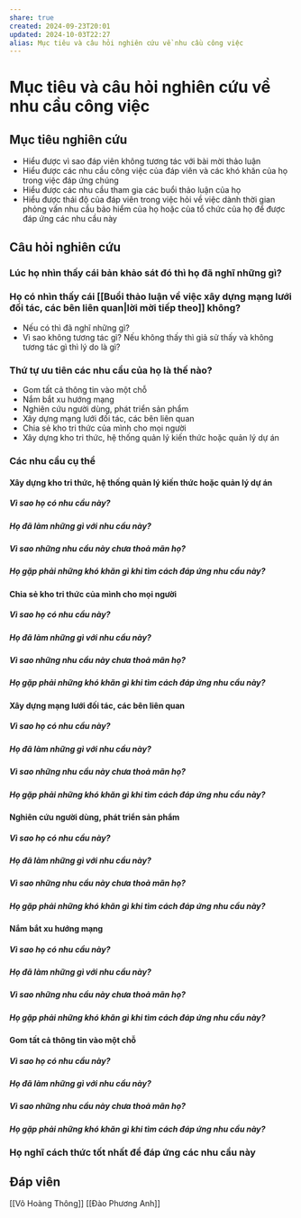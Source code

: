 ```yaml
---
share: true
created: 2024-09-23T20:01
updated: 2024-10-03T22:27
alias: Mục tiêu và câu hỏi nghiên cứu về nhu cầu công việc
---
```

# Mục tiêu và câu hỏi nghiên cứu về nhu cầu công việc
## Mục tiêu nghiên cứu
- Hiểu được vì sao đáp viên không tương tác với bài mời thảo luận
- Hiểu được các nhu cầu công việc của đáp viên và các khó khăn của họ trong việc đáp ứng chúng
- Hiểu được các nhu cầu tham gia các buổi thảo luận của họ
- Hiểu được thái độ của đáp viên trong việc hỏi về việc dành thời gian phỏng vấn nhu cầu bảo hiểm của họ hoặc của tổ chức của họ để được đáp ứng các nhu cầu này

## Câu hỏi nghiên cứu
### Lúc họ nhìn thấy cái bản khảo sát đó thì họ đã nghĩ những gì?
### Họ có nhìn thấy cái [[Buổi thảo luận về việc xây dựng mạng lưới đối tác, các bên liên quan|lời mời tiếp theo]] không? 
- Nếu có thì đã nghĩ những gì? 
- Vì sao không tương tác gì?
Nếu không thấy thì giả sử thấy và không tương tác gì thì lý do là gì?

### Thứ tự ưu tiên các nhu cầu của họ là thế nào?
- Gom tất cả thông tin vào một chỗ
- Nắm bắt xu hướng mạng
- Nghiên cứu người dùng, phát triển sản phẩm
- Xây dựng mạng lưới đối tác, các bên liên quan
- Chia sẻ kho tri thức của mình cho mọi người
- Xây dựng kho tri thức, hệ thống quản lý kiến thức hoặc quản lý dự án

### Các nhu cầu cụ thể
#### Xây dựng kho tri thức, hệ thống quản lý kiến thức hoặc quản lý dự án
##### Vì sao họ có nhu cầu này?
##### Họ đã làm những gì với nhu cầu này?
##### Vì sao những nhu cầu này chưa thoả mãn họ?
##### Họ gặp phải những khó khăn gì khi tìm cách đáp ứng nhu cầu này?


#### Chia sẻ kho tri thức của mình cho mọi người
##### Vì sao họ có nhu cầu này?
##### Họ đã làm những gì với nhu cầu này?
##### Vì sao những nhu cầu này chưa thoả mãn họ?
##### Họ gặp phải những khó khăn gì khi tìm cách đáp ứng nhu cầu này?


#### Xây dựng mạng lưới đối tác, các bên liên quan
##### Vì sao họ có nhu cầu này?
##### Họ đã làm những gì với nhu cầu này?
##### Vì sao những nhu cầu này chưa thoả mãn họ?
##### Họ gặp phải những khó khăn gì khi tìm cách đáp ứng nhu cầu này?


#### Nghiên cứu người dùng, phát triển sản phẩm
##### Vì sao họ có nhu cầu này?
##### Họ đã làm những gì với nhu cầu này?
##### Vì sao những nhu cầu này chưa thoả mãn họ?
##### Họ gặp phải những khó khăn gì khi tìm cách đáp ứng nhu cầu này?


#### Nắm bắt xu hướng mạng
##### Vì sao họ có nhu cầu này?
##### Họ đã làm những gì với nhu cầu này?
##### Vì sao những nhu cầu này chưa thoả mãn họ?
##### Họ gặp phải những khó khăn gì khi tìm cách đáp ứng nhu cầu này?


#### Gom tất cả thông tin vào một chỗ
##### Vì sao họ có nhu cầu này?
##### Họ đã làm những gì với nhu cầu này?
##### Vì sao những nhu cầu này chưa thoả mãn họ?
##### Họ gặp phải những khó khăn gì khi tìm cách đáp ứng nhu cầu này?

### Họ nghĩ cách thức tốt nhất để đáp ứng các nhu cầu này 

## Đáp viên
[[Võ Hoàng Thông]]
[[Đào Phương Anh]]

